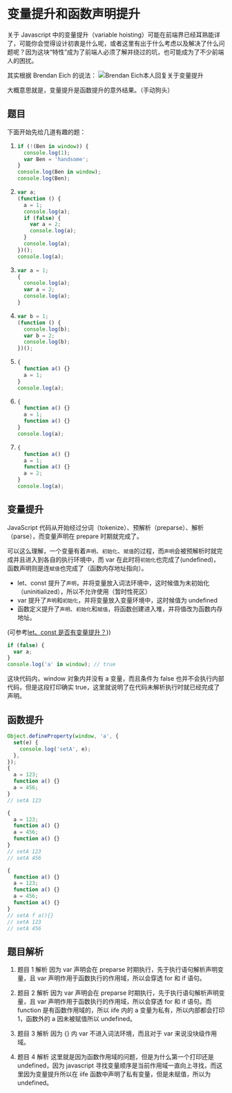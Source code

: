 # 变量提升和函数声明提升

关于 Javascript 中的变量提升（variable hoisting）可能在前端界已经耳熟能详了，可能你会觉得设计初衷是什么呢，或者这里有出于什么考虑以及解决了什么问题呢？因为这块“特性”成为了前端人必须了解并绕过的坑，也可能成为了不少前端人的困扰。

其实根据 Brendan Eich 的说法：
![Brendan Eich本人回复关于变量提升](https://raw.githubusercontent.com/ben-lau/blog/master/assets/images/brendan-erich-answer.png)

大概意思就是，变量提升是函数提升的意外结果。（手动狗头）

## 题目

下面开始先给几道有趣的题：

1.  ```javascript
    if (!(Ben in window)) {
      console.log(1);
      var Ben = 'handsome';
    }
    console.log(Ben in window);
    console.log(Ben);
    ```

2.  ```javascript
    var a;
    (function () {
      a = 1;
      console.log(a);
      if (false) {
        var a = 2;
        console.log(a);
      }
      console.log(a);
    })();
    console.log(a);
    ```

3.  ```javascript
    var a = 1;
    {
      console.log(a);
      var a = 2;
      console.log(a);
    }
    ```

4.  ```javascript
    var b = 1;
    (function () {
      console.log(b);
      var b = 2;
      console.log(b);
    })();
    ```

5.  ```javascript
    {
      function a() {}
      a = 1;
    }
    console.log(a);
    ```

6.  ```javascript
    {
      function a() {}
      a = 1;
      function a() {}
    }
    console.log(a);
    ```

7.  ```javascript
    {
      function a() {}
      a = 1;
      function a() {}
      a = 2;
    }
    console.log(a);
    ```

## 变量提升

JavaScript 代码从开始经过分词（tokenize）、预解析（preparse）、解析（parse），而变量声明在 prepare 时期就完成了。

可以这么理解，一个变量有着`声明`、`初始化`、`赋值`的过程，而`声明`会被预解析时就完成并且进入到各自的执行环境中，而 var 在此时将`初始化`也完成了(undefined)，函数声明则是连`赋值`也完成了（函数内存地址指向）。

- let、const 提升了`声明`，并将变量放入词法环境中，这时候值为未初始化（uninitialized），所以不允许使用（暂时性死区）
- var 提升了`声明`和`初始化`，并将变量放入变量环境中，这时候值为 undefined
- 函数定义提升了`声明`、`初始化`和`赋值`，将函数创建进入堆，并将值改为函数内存地址。

(可参考[let、const 是否有变量提升？](https://stackoverflow.com/questions/31219420/are-variables-declared-with-let-or-const-hoisted/31222689#31222689)))

```javascript
if (false) {
  var a;
}
console.log('a' in window); // true
```

这块代码内，window 对象内并没有 a 变量，而且条件为 false 也并不会执行内部代码，但是这段打印确实 true，这里就说明了在代码未解析执行时就已经完成了声明。

## 函数提升

```javascript
Object.defineProperty(window, 'a', {
  set(e) {
    console.log('setA', e);
  },
});
{
  a = 123;
  function a() {}
  a = 456;
}
// setA 123

{
  a = 123;
  function a() {}
  a = 456;
  function a() {}
}
// setA 123
// setA 456

{
  function a() {}
  a = 123;
  function a() {}
  a = 456;
  function a() {}
}
// setA f a(){}
// setA 123
// setA 456
```

## 题目解析

1. 题目 1 解析
   因为 var 声明会在 preparse 时期执行，先于执行语句解析声明变量，且 var 声明作用于函数执行的作用域，所以会穿透 for 和 if 语句。

2. 题目 2 解析
   因为 var 声明会在 preparse 时期执行，先于执行语句解析声明变量，且 var 声明作用于函数执行的作用域，所以会穿透 for 和 if 语句。而 function 是有函数作用域的，所以 iife 内的 a 变量为私有，所以内部都会打印 1，函数外的 a 因未被赋值所以 undefined。

3. 题目 3 解析
   因为 {} 内 var 不进入词法环境，而且对于 var 来说没块级作用域。

4. 题目 4 解析
   这里就是因为函数作用域的问题，但是为什么第一个打印还是 undefined，因为 javascript 寻找变量顺序是当前作用域一直向上寻找，而这里因为变量提升所以在 iife 函数中声明了私有变量，但是未赋值，所以为 undefined。
